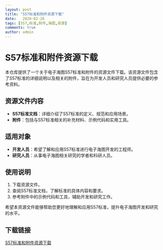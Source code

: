 ```yaml
---
layout: post
title: "S57标准和附件资源下载"
date:   2020-02-26
tags: [S57,标准,附件,海图,资源]
comments: true
author: admin
---
```

# S57标准和附件资源下载

本仓库提供了一个关于电子海图S57标准和附件的资源文件下载。该资源文件包含了S57标准的详细说明以及相关的附件，旨在为开发人员和研究人员提供必要的参考资料。

## 资源文件内容

- **S57标准文档**：详细介绍了S57标准的定义、规范和应用场景。
- **附件**：包括与S57标准相关的补充材料、示例代码和实用工具。

## 适用对象

- **开发人员**：希望了解和应用S57标准进行电子海图开发的工程师。
- **研究人员**：从事电子海图相关研究的学者和科研人员。

## 使用说明

1. 下载资源文件。
2. 查阅S57标准文档，了解标准的具体内容和要求。
3. 参考附件中的示例代码和工具，辅助开发和研究工作。

希望本资源文件能够帮助您更好地理解和应用S57标准，提升电子海图开发和研究的水平。

## 下载链接

[S57标准和附件资源下载](https://pan.quark.cn/s/175eb494c066)